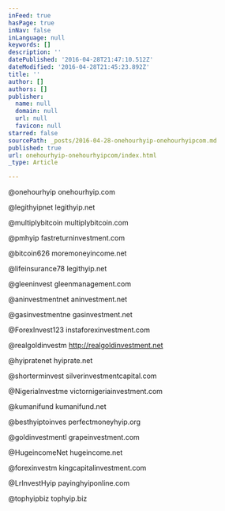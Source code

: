```yaml
---
inFeed: true
hasPage: true
inNav: false
inLanguage: null
keywords: []
description: ''
datePublished: '2016-04-28T21:47:10.512Z'
dateModified: '2016-04-28T21:45:23.892Z'
title: ''
author: []
authors: []
publisher:
  name: null
  domain: null
  url: null
  favicon: null
starred: false
sourcePath: _posts/2016-04-28-onehourhyip-onehourhyipcom.md
published: true
url: onehourhyip-onehourhyipcom/index.html
_type: Article

---
```

@onehourhyip onehourhyip.com

@legithyipnet legithyip.net

@multiplybitcoin multiplybitcoin.com 

@pmhyip fastreturninvestment.com 

@bitcoin626 moremoneyincome.net 

@lifeinsurance78 legithyip.net 

@gleeninvest gleenmanagement.com 

@aninvestmentnet aninvestment.net 

@gasinvestmentne gasinvestment.net 

@ForexInvest123 instaforexinvestment.com 

@realgoldinvestm http://realgoldinvestment.net 

@hyipratenet hyiprate.net 

@shorterminvest silverinvestmentcapital.com 

@NigeriaInvestme victornigeriainvestment.com 

@kumanifund kumanifund.net 

@besthyiptoinves perfectmoneyhyip.org 

@goldinvestmentl grapeinvestment.com 

@HugeincomeNet hugeincome.net 

@forexinvestm kingcapitalinvestment.com 

@LrInvestHyip payinghyiponline.com 

@tophyipbiz tophyip.biz